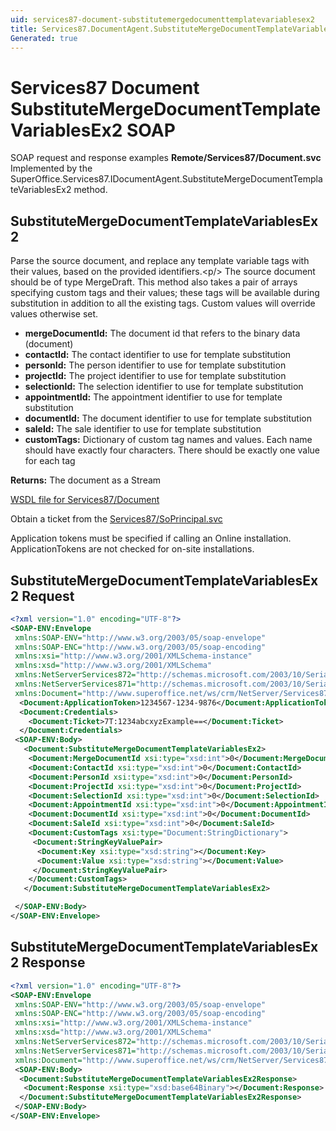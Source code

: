 ```yaml
---
uid: services87-document-substitutemergedocumenttemplatevariablesex2
title: Services87.DocumentAgent.SubstituteMergeDocumentTemplateVariablesEx2 SOAP
Generated: true
---
```


# Services87 Document SubstituteMergeDocumentTemplateVariablesEx2 SOAP

SOAP request and response examples **Remote/Services87/Document.svc**
Implemented by the <see cref="M:SuperOffice.Services87.IDocumentAgent.SubstituteMergeDocumentTemplateVariablesEx2">SuperOffice.Services87.IDocumentAgent.SubstituteMergeDocumentTemplateVariablesEx2</see> method.

## SubstituteMergeDocumentTemplateVariablesEx2

Parse the source document, and replace any template variable tags with their values, based on the provided identifiers.&lt;p/&gt; The source document should be of type MergeDraft. This method also takes a pair of arrays specifying custom tags and their values; these tags will be available during substitution in addition to all the existing tags. Custom values will override values otherwise set.

* **mergeDocumentId:** The document id that refers to the binary data (document)
* **contactId:** The contact identifier to use for template substitution
* **personId:** The person identifier to use for template substitution
* **projectId:** The project identifier to use for template substitution
* **selectionId:** The selection identifier to use for template substitution
* **appointmentId:** The appointment identifier to use for template substitution
* **documentId:** The document identifier to use for template substitution
* **saleId:** The sale identifier to use for template substitution
* **customTags:** Dictionary of custom tag names and values. Each name should have exactly four characters. There should be exactly one value for each tag

**Returns:** The document as a Stream


[WSDL file for Services87/Document](../Services87-Document.md)

Obtain a ticket from the [Services87/SoPrincipal.svc](../SoPrincipal/index.md)

Application tokens must be specified if calling an Online installation. ApplicationTokens are not checked for on-site installations.

## SubstituteMergeDocumentTemplateVariablesEx2 Request

```xml
<?xml version="1.0" encoding="UTF-8"?>
<SOAP-ENV:Envelope
 xmlns:SOAP-ENV="http://www.w3.org/2003/05/soap-envelope"
 xmlns:SOAP-ENC="http://www.w3.org/2003/05/soap-encoding"
 xmlns:xsi="http://www.w3.org/2001/XMLSchema-instance"
 xmlns:xsd="http://www.w3.org/2001/XMLSchema"
 xmlns:NetServerServices872="http://schemas.microsoft.com/2003/10/Serialization/Arrays"
 xmlns:NetServerServices871="http://schemas.microsoft.com/2003/10/Serialization/"
 xmlns:Document="http://www.superoffice.net/ws/crm/NetServer/Services87">
  <Document:ApplicationToken>1234567-1234-9876</Document:ApplicationToken>
  <Document:Credentials>
    <Document:Ticket>7T:1234abcxyzExample==</Document:Ticket>
  </Document:Credentials>
 <SOAP-ENV:Body>
   <Document:SubstituteMergeDocumentTemplateVariablesEx2>
    <Document:MergeDocumentId xsi:type="xsd:int">0</Document:MergeDocumentId>
    <Document:ContactId xsi:type="xsd:int">0</Document:ContactId>
    <Document:PersonId xsi:type="xsd:int">0</Document:PersonId>
    <Document:ProjectId xsi:type="xsd:int">0</Document:ProjectId>
    <Document:SelectionId xsi:type="xsd:int">0</Document:SelectionId>
    <Document:AppointmentId xsi:type="xsd:int">0</Document:AppointmentId>
    <Document:DocumentId xsi:type="xsd:int">0</Document:DocumentId>
    <Document:SaleId xsi:type="xsd:int">0</Document:SaleId>
    <Document:CustomTags xsi:type="Document:StringDictionary">
     <Document:StringKeyValuePair>
      <Document:Key xsi:type="xsd:string"></Document:Key>
      <Document:Value xsi:type="xsd:string"></Document:Value>
     </Document:StringKeyValuePair>
    </Document:CustomTags>
   </Document:SubstituteMergeDocumentTemplateVariablesEx2>

 </SOAP-ENV:Body>
</SOAP-ENV:Envelope>

```


## SubstituteMergeDocumentTemplateVariablesEx2 Response

```xml
<?xml version="1.0" encoding="UTF-8"?>
<SOAP-ENV:Envelope
 xmlns:SOAP-ENV="http://www.w3.org/2003/05/soap-envelope"
 xmlns:SOAP-ENC="http://www.w3.org/2003/05/soap-encoding"
 xmlns:xsi="http://www.w3.org/2001/XMLSchema-instance"
 xmlns:xsd="http://www.w3.org/2001/XMLSchema"
 xmlns:NetServerServices872="http://schemas.microsoft.com/2003/10/Serialization/Arrays"
 xmlns:NetServerServices871="http://schemas.microsoft.com/2003/10/Serialization/"
 xmlns:Document="http://www.superoffice.net/ws/crm/NetServer/Services87">
 <SOAP-ENV:Body>
  <Document:SubstituteMergeDocumentTemplateVariablesEx2Response>
   <Document:Response xsi:type="xsd:base64Binary"></Document:Response>
  </Document:SubstituteMergeDocumentTemplateVariablesEx2Response>
 </SOAP-ENV:Body>
</SOAP-ENV:Envelope>

```


